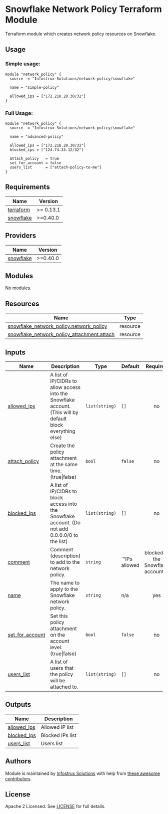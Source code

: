 # Snowflake Network Policy Terraform Module

Terraform module which creates network policy resources on Snowflake.

## Usage

### Simple usage:
```hcl
module "network_policy" {
  source  = "Infostrux-Solutions/network-policy/snowflake"

  name = "simple-policy"

  allowed_ips = ["172.218.20.30/32"]
}
```

### Full Usage:
```hcl
module "network_policy" {
  source  = "Infostrux-Solutions/network-policy/snowflake"

  name = "advanced-policy"

  allowed_ips = ["172.218.20.30/32"]
  blocked_ips = ["124.74.33.12/32"]

  attach_policy   = true
  set_for_account = false
  users_list      = ["attach-policy-to-me"]
}

```

<!-- BEGIN_TF_DOCS -->
## Requirements

| Name | Version |
|------|---------|
| <a name="requirement_terraform"></a> [terraform](#requirement\_terraform) | >= 0.13.1 |
| <a name="requirement_snowflake"></a> [snowflake](#requirement\_snowflake) | >=0.40.0 |

## Providers

| Name | Version |
|------|---------|
| <a name="provider_snowflake"></a> [snowflake](#provider\_snowflake) | >=0.40.0 |

## Modules

No modules.

## Resources

| Name | Type |
|------|------|
| [snowflake_network_policy.network_policy](https://registry.terraform.io/providers/Snowflake-Labs/snowflake/latest/docs/resources/network_policy) | resource |
| [snowflake_network_policy_attachment.attach](https://registry.terraform.io/providers/Snowflake-Labs/snowflake/latest/docs/resources/network_policy_attachment) | resource |

## Inputs

| Name | Description | Type | Default | Required |
|------|-------------|------|---------|:--------:|
| <a name="input_allowed_ips"></a> [allowed\_ips](#input\_allowed\_ips) | A list of IP/CIDRs to allow access into the Snowflake account. (This will by default block everything else) | `list(string)` | `[]` | no |
| <a name="input_attach_policy"></a> [attach\_policy](#input\_attach\_policy) | Create the policy attachment at the same time. (true\|false) | `bool` | `false` | no |
| <a name="input_blocked_ips"></a> [blocked\_ips](#input\_blocked\_ips) | A list of IP/CIDRs to block access into the Snowflake account. (Do not add 0.0.0.0/0 to the list) | `list(string)` | `[]` | no |
| <a name="input_comment"></a> [comment](#input\_comment) | Comment (description) to add to the network policy. | `string` | `"IPs allowed|blocked in the Snowflake account."` | no |
| <a name="input_name"></a> [name](#input\_name) | The name to apply to the Snowflake network policy. | `string` | n/a | yes |
| <a name="input_set_for_account"></a> [set\_for\_account](#input\_set\_for\_account) | Set this policy attachment on the account level. (true\|false) | `bool` | `false` | no |
| <a name="input_users_list"></a> [users\_list](#input\_users\_list) | A list of users that the policy will be attached to. | `list(string)` | `[]` | no |

## Outputs

| Name | Description |
|------|-------------|
| <a name="output_allowed_ips"></a> [allowed\_ips](#output\_allowed\_ips) | Allowed IP list |
| <a name="output_blocked_ips"></a> [blocked\_ips](#output\_blocked\_ips) | Blocked IPs list |
| <a name="output_users_list"></a> [users\_list](#output\_users\_list) | Users list |
<!-- END_TF_DOCS -->

## Authors
Module is maintained by [Infostrux Solutions](mailto:opensource@infostrux.com) with help from [these awesome contributors](https://github.com/Infostrux-Solutions/terraform-snowflake-network-policy/graphs/contributors).

## License
Apache 2 Licensed. See [LICENSE](https://github.com/Infostrux-Solutions/terraform-snowflake-network-policy/blob/main/LICENSE) for full details.